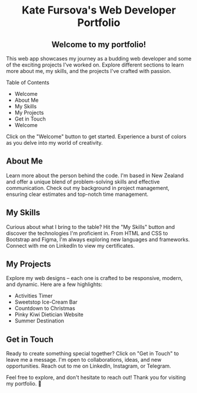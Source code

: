 <h1 align="center">Kate Fursova's Web Developer Portfolio</h1>

<h2 align="center"> Welcome to my portfolio!</h2>
  This web app showcases my journey as a budding web developer and some of the exciting projects I've worked on. Explore different sections to learn more about me, my skills, and the projects I've crafted with passion.

Table of Contents
<ul>
  <li>Welcome</li>
  <li>About Me</li>
  <li>My Skills</li>
  <li>My Projects</li>
  <li>Get in Touch</li>
  <li>Welcome<a name="welcome"></a></li>
</ul>
Click on the "Welcome" button to get started. Experience a burst of colors as you delve into my world of creativity.

## About Me<a name="about-me"></a>

Learn more about the person behind the code. I'm based in New Zealand and offer a unique blend of problem-solving skills and effective communication. Check out my background in project management, ensuring clear estimates and top-notch time management.

## My Skills<a name="my-skills"></a>

Curious about what I bring to the table? Hit the "My Skills" button and discover the technologies I'm proficient in. From HTML and CSS to Bootstrap and Figma, I'm always exploring new languages and frameworks. Connect with me on LinkedIn to view my certificates.

## <a name="my-projects">My Projects</a>

Explore my web designs – each one is crafted to be responsive, modern, and dynamic. Here are a few highlights:

<ul>
  <li>Activities Timer</li>
  <li>Sweetstop Ice-Cream Bar</li>
  <li>Countdown to Christmas</li> 
  <li>Pinky Kiwi Dietician Website</li>
  <li>Summer Destination</li>
</ul>

## Get in Touch<a name="get-in-touch"></a>

Ready to create something special together? Click on "Get in Touch" to leave me a message. I'm open to collaborations, ideas, and new opportunities. Reach out to me on LinkedIn, Instagram, or Telegram.

Feel free to explore, and don't hesitate to reach out! Thank you for visiting my portfolio. 🚀
